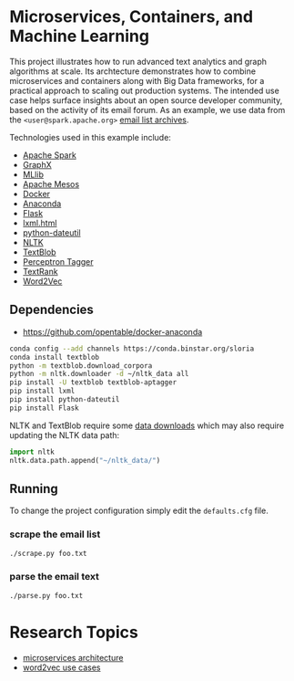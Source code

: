 # Microservices, Containers, and Machine Learning

This project illustrates how to run advanced text analytics and graph
algorithms at scale.
Its archtecture demonstrates how to combine microservices and
containers along with Big Data frameworks, for a practical approach
to scaling out production systems.
The intended use case helps surface insights about an open source
developer community, based on the activity of its email forum.
As an example, we use data from the `<user@spark.apache.org>` 
[email list archives](http://mail-archives.apache.org).

Technologies used in this example include:

  * [Apache Spark](http://spark.apache.org/)
  * [GraphX](http://spark.apache.org/docs/latest/graphx-programming-guide.html)
  * [MLlib](http://spark.apache.org/docs/latest/mllib-guide.html)
  * [Apache Mesos](http://mesos.apache.org/)
  * [Docker](https://www.docker.com/)
  * [Anaconda](http://continuum.io/downloads)
  * [Flask](http://flask.pocoo.org/)
  * [lxml.html](http://lxml.de/lxmlhtml.html)
  * [python-dateutil](https://labix.org/python-dateutil)
  * [NLTK](http://www.nltk.org/)
  * [TextBlob](https://textblob.readthedocs.org/en/dev/)
  * [Perceptron Tagger](http://stevenloria.com/tutorial-state-of-the-art-part-of-speech-tagging-in-textblob/)
  * [TextRank](http://web.eecs.umich.edu/~mihalcea/papers/mihalcea.emnlp04.pdf)
  * [Word2Vec](https://code.google.com/p/word2vec/)


## Dependencies

  * https://github.com/opentable/docker-anaconda

```bash
conda config --add channels https://conda.binstar.org/sloria
conda install textblob
python -m textblob.download_corpora
python -m nltk.downloader -d ~/nltk_data all
pip install -U textblob textblob-aptagger
pip install lxml
pip install python-dateutil
pip install Flask
```

NLTK and TextBlob require some
[data downloads](https://s3.amazonaws.com/textblob/nltk_data.tar.gz)
which may also require updating the NLTK data path:

```python
import nltk
nltk.data.path.append("~/nltk_data/")
```


## Running

To change the project configuration simply edit the `defaults.cfg`
file.


### scrape the email list

```bash
./scrape.py foo.txt
```

### parse the email text

```bash
./parse.py foo.txt
```


# Research Topics

  * [microservices architecture](http://martinfowler.com/articles/microservices.html)
  * [word2vec use cases](http://www.yseam.com/blog/WV.html)

